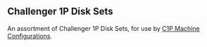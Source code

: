 Challenger 1P Disk Sets
---

An assortment of Challenger 1P Disk Sets, for use by [C1P Machine Configurations](/devices/c1p/machine/).
